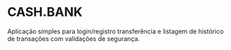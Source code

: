 # CASH.BANK
Aplicação simples para login/registro transferência e listagem de histórico de transações com validações de segurança.
